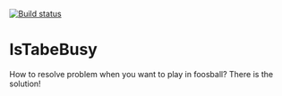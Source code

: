 [![Build status](https://ci.appveyor.com/api/projects/status/ufmjdwsta03n8pii/branch/master?svg=true)](https://ci.appveyor.com/project/jwickowski/istabebusy/branch/master)

# IsTabeBusy
How to resolve problem when you want to play in foosball? There is the solution!

